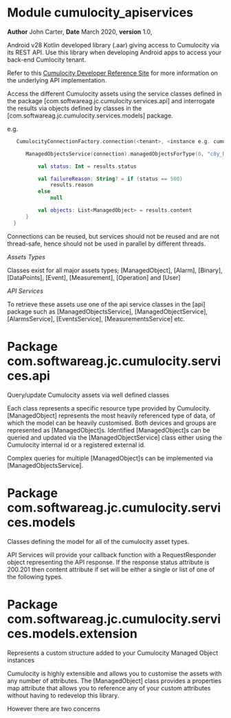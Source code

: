 # Module cumulocity_apiservices

__Author__ John Carter,
__Date__ March 2020,
__version__ 1.0,

Android v28 Kotlin developed library (.aar) giving access to Cumulocity via its REST API. Use this
library when developing Android apps to access your back-end Cumlocity tenant.

Refer to this [Cumulocity Developer Reference Site](https://cumulocity.com/guides/reference/rest-implementation)
for more information on the underlying API implementation.

Access the different Cumulocity assets using the service classes defined in the package [com.softwareag.jc.cumulocity.services.api]
and interrogate the results via objects defined by classes in the [com.softwareag.jc.cumulocity.services.models]
package.

 e.g.
 ```kotlin
    CumulocityConnectionFactory.connection(<tenant>, <instance e.g. cumulocity.com>).connect(<user>, <password>) { connection, responseInfo ->

       ManagedObjectsService(connection).managedObjectsForType(0, "c8y_DeviceGroup") { results ->

           val status: Int = results.status

           val failureReason: String? = if (status == 500)
               results.reason
           else
               null

           val objects: List<ManagedObject> = results.content
       }
   }
   ```

   Connections can be reused, but services should not be reused and are not thread-safe, hence
   should not be used in parallel by different threads.

  _Assets Types_

  Classes exist for all major assets types; [ManagedObject], [Alarm], [Binary], [DataPoints], [Event],
  [Measurement], [Operation] and [User]

  _API Services_

  To retrieve these assets use one of the api service classes in the [api] package such as
  [ManagedObjectsService], [ManagedObjectService], [AlarmsService], [EventsService],
  [MeasurementsService] etc.


# Package com.softwareag.jc.cumulocity.services.api

Query/update Cumulocity assets via well defined classes

Each class represents a specific resource type provided by Cumulocity. [ManagedObject] represents
the most heavily referenced type of data, of which the model can be heavily customised. Both devices
and groups are represented as [ManagedObject]s.
Identified [ManagedObject]s can be queried and updated via the [ManagedObjectService] class either 
using the Cumulocity internal id or a registered external id. 

Complex queries for multiple [ManagedObject]s can be implemented via [ManagedObjectsService].

# Package com.softwareag.jc.cumulocity.services.models

Classes defining the model for all of the cumulocity asset types.

API Services will provide your callback function with a RequestResponder object representing the API
response. If the response status attribute is 200.201 then content attribute if set will be either a
single or list of one of the following types.


# Package com.softwareag.jc.cumulocity.services.models.extension

Represents a custom structure added to your Cumulocity Managed Object instances

Cumulocity is highly extensible and allows you to customise the assets with any number of attributes. 
The [ManagedObject] class provides a properties map attribute that allows you to reference any of
your custom attributes without having to redevelop this library.

However there are two concerns 

